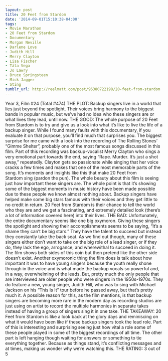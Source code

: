 ```yaml
---
layout: post
title: 20 Feet from Stardom
date: '2014-09-01T15:10:38-04:00'
tags:
- Movie Marathon
- 20 Feet from Stardom
- Documentary
- Morgan Neville
- Darlene Love
- Judith Hill
- Merry Clayton
- Lisa Fischer
- Táta Vega
- Jo Lawry
- Bruce Springsteen
- Mick Jagger
- Sting
tumblr_url: http://reelmatt.com/post/96380722198/20-feet-from-stardom
---
```



Year 3, Film #24 (Total #474)
THE PLOT: Backup singers live in a world that lies just beyond the spotlight. Their voices bring harmony to the biggest bands in popular music, but we’ve had no idea who these singers are or what lives they lead, until now.
THE GOOD: The whole purpose of 20 Feet from Stardom is to try and give us a look into what it’s like to live the life of a backup singer. While I found many faults with this documentary, if you evaluate it on that purpose, you’ll find much that surprises you.
The biggest surprise for me came with a look into the recording of The Rolling Stones’ “Gimme Shelter”, probably one of the most famous songs discussed in this film. Part of this recording was backup-vocalist Merry Clayton who sings a very emotional part towards the end, saying “Rape. Murder. It’s just a shot away,” repeatedly. Clayton gets so passionate while singing that her voice cracks a few times and makes that one of the most memorable parts of the song.
It’s moments and insights like this that make 20 Feet from Stardom sing (pardon the pun). The whole beauty about this film is seeing just how important these singers are. The whole point is that it’s showing some of the biggest moments in music history have been made possible due to these people we know almost nothing about. Backup singers have helped make some big stars famous with their voices and they get little to no credit in return. 20 Feet from Stardom is their chance to tell the world who they are and we get a fascinating, and extremely detailed look (there’s a lot of information covered here) into their lives.
THE BAD: Unfortunately, the entire documentary seems like one big oxymoron. Giving these singers the spotlight and showing their accomplishments seems to be saying, “It’s a shame they can’t be big stars.” They have the talent to succeed but instead they constantly take the back seat. As we find out though, many of these singers either don’t want to take on the big role of a lead singer, or if they do, they lack the ego, arrogance, and wherewithal to succeed in doing it. The film shows both sides of this coin but then pretend like the other side doesn’t exist.
Another oxymoronic thing the film does is talk about how important it was to have young singers because the youth really shone through in the voice and is what made the backup vocals so powerful and, in a way, overwhelming of the leads. But, pretty much the only people that are interviewed are older people who were singers in the 1950s-1970s. They do feature a new, young singer, Judith Hill, who was to sing with Michael Jackson on his “This Is It” tour before he passed away, but that’s pretty much it. A possible reason for this, as the film mentions, is that backup singers are becoming more rare in the modern day as recording studios are just using on artist to record the multiple harmonies in separate takes instead of having a group of singers sing it in one take.
THE TAKEAWAY: 20 Feet from Stardom is like a look back at the glory days and reminiscing on what it would have been like if these backup singers took the lead role. Part of this is interesting and surprising seeing just how vital a role some of these people played in some of the biggest recordings of all time. The other part is left hanging though waiting for answers or something to tie everything together. Because as things stand, it’s conflicting messages and at times, making us wonder why we’re watching this.
THE RATING: 3 out of 5
